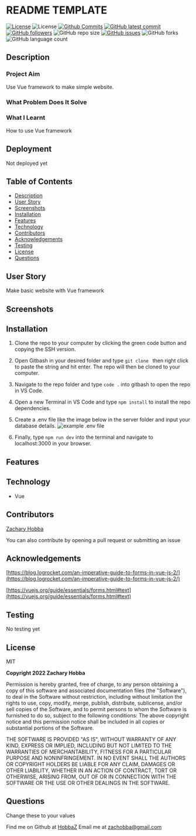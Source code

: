 # README TEMPLATE

[![License](https://img.shields.io/badge/License-MIT-blue.svg)](https://choosealicense.com/licenses/mit/)
![License](https://img.shields.io/badge/Made%20with-Vue-darkgreen.svg)
[![Github Commits](https://img.shields.io/github/commit-activity/w/HobbaZ/Vue-example-site)](https://github.com/HobbaZ/Vue-example-site/commits)
[![GitHub latest commit](https://img.shields.io/github/last-commit/HobbaZ/Vue-example-site)](https://github.com/HobbaZ/Vue-example-site/branches)
[![GitHub followers](https://img.shields.io/github/followers/HobbaZ.svg)]()
![GitHub repo size](https://img.shields.io/github/repo-size/HobbaZ/Vue-example-site)
[![GitHub issues](https://img.shields.io/github/issues/HobbaZ/Vue-example-site)](https://img.shields.io/github/issues/HobbaZ/Vue-example-site)
![GitHub forks](https://img.shields.io/github/forks/HobbaZ/Vue-example-site)
![GitHub language count](https://img.shields.io/github/languages/count/HobbaZ/Vue-example-site)

## Description
### Project Aim ###
Use Vue framework to make simple website.

### What Problem Does It Solve ###


### What I Learnt ###
How to use Vue framework

## Deployment
Not deployed yet


## Table of Contents
- [Description](#description)
- [User Story](#user-story)
- [Screenshots](#screenshots)
- [Installation](#installation)
- [Features](#features)
- [Technology](#technology)
- [Contributors](#contributors)
- [Acknowledgements](#acknowledgements)
- [Testing](#testing)
- [License](#license)
- [Questions](#questions)

## User Story
Make basic website with Vue framework

## Screenshots

## Installation
1. Clone the repo to your computer by clicking the green code button and copying the SSH version.

2. Open Gitbash in your desired folder and type ```git clone ``` then right click to paste the string and hit enter. The repo will then be cloned to your computer.

3. Navigate to the repo folder and type ```code .``` into gitbash to open the repo in VS Code.

4. Open a new Terminal in VS Code and type ```npm install``` to install the repo dependencies.

5. Create a .env file like the image below in the server folder and input your database details.
![example .env file](client/src/assets/images/envexample.PNG)

6. Finally, type ```npm run dev``` into the terminal and navigate to localhost:3000 in your browser.

## Features

## Technology
- Vue


## Contributors
[Zachary Hobba](https://github.com/HobbaZ)

You can also contribute by opening a pull request or submitting an issue

## Acknowledgements
[https://blog.logrocket.com/an-imperative-guide-to-forms-in-vue-js-2/](https://blog.logrocket.com/an-imperative-guide-to-forms-in-vue-js-2/)

[https://vuejs.org/guide/essentials/forms.html#text](https://vuejs.org/guide/essentials/forms.html#text)

## Testing
No testing yet

## License

MIT

**Copyright 2022 Zachary Hobba**

Permission is hereby granted, free of charge, to any person obtaining a copy of this software and associated documentation files (the "Software"), to deal in the Software without restriction, including without limitation the rights to use, copy, modify, merge, publish, distribute, sublicense, and/or sell copies of the Software, and to permit persons to whom the Software is furnished to do so, subject to the following conditions:
The above copyright notice and this permission notice shall be included in all copies or substantial portions of the Software.
    
THE SOFTWARE IS PROVIDED "AS IS", WITHOUT WARRANTY OF ANY KIND, EXPRESS OR IMPLIED, INCLUDING BUT NOT LIMITED TO THE WARRANTIES OF MERCHANTABILITY, FITNESS FOR A PARTICULAR PURPOSE AND NONINFRINGEMENT. IN NO EVENT SHALL THE AUTHORS OR COPYRIGHT HOLDERS BE LIABLE FOR ANY CLAIM, DAMAGES OR OTHER LIABILITY, WHETHER IN AN ACTION OF CONTRACT, TORT OR OTHERWISE, ARISING FROM, OUT OF OR IN CONNECTION WITH THE SOFTWARE OR THE USE OR OTHER DEALINGS IN THE SOFTWARE.

## Questions
Change these to your values

Find me on Github at [HobbaZ](https://github.com/HobbaZ)
Email me at [zachobba@gmail.com](zachobba@gmail.com)
